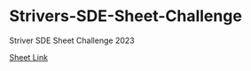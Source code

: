 # Strivers-SDE-Sheet-Challenge
Striver SDE Sheet Challenge 2023

[Sheet Link](https://takeuforward.org/interviews/strivers-sde-sheet-top-coding-interview-problems/)

